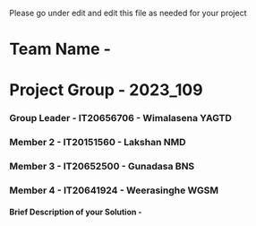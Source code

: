 Please go under edit and edit this file as needed for your project

# Team Name - 
# Project Group - 2023_109
### Group Leader - IT20656706 - Wimalasena YAGTD
### Member 2 - IT20151560 - Lakshan NMD
### Member 3 - IT20652500 - Gunadasa BNS
### Member 4 - IT20641924 - Weerasinghe WGSM

#### Brief Description of your Solution - 


